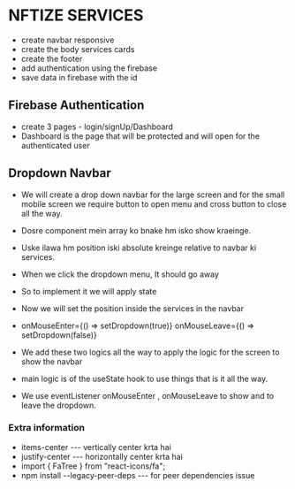 # NFTIZE SERVICES

- create navbar responsive
- create the body services cards
- create the footer
- add authentication using the firebase
- save data in firebase with the id

## Firebase Authentication

- create 3 pages - login/signUp/Dashboard
- Dashboard is the page that will be protected and will open for the authenticated user

## Dropdown Navbar

- We will create a drop down navbar for the large screen and for the small mobile screen we require button to open menu and cross button to close all the way.
- Dosre component mein array ko bnake hm isko show kraeinge.
- Uske ilawa hm position iski absolute kreinge relative to navbar ki services.
- When we click the dropdown menu, It should go away
- So to implement it we will apply state

- Now we will set the position inside the services in the navbar

- onMouseEnter={() => setDropdown(true)}
  onMouseLeave={() => setDropdown(false)}

- We add these two logics all the way to apply the logic for the screen to show the navbar

- main logic is of the useState hook to use things that is it all the way.

- We use eventListener onMouseEnter , onMouseLeave to show and to leave the dropdown.

### Extra information

- items-center --- vertically center krta hai
- justify-center --- horizontally center krta hai
- import { FaTree } from "react-icons/fa";
- npm install --legacy-peer-deps     --- for peer dependencies issue